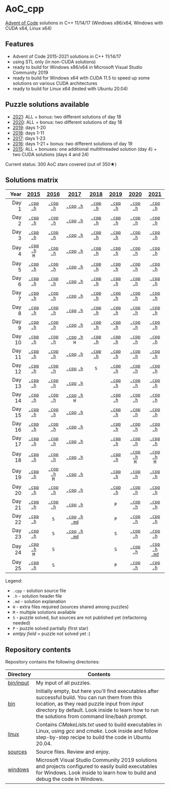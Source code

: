 # AoC_cpp
[Advent of Code](http://adventofcode.com) solutions in C++ 11/14/17 (Windows x86/x64, Windows with CUDA x64, Linux x64)

## Features
- Advent of Code 2015-2021 solutions in C++ 11/14/17
- using STL only (in non-CUDA solutions)
- ready to build for Windows x86/x64 in Microsoft Visual Studio Community 2019
- ready to build for Windows x64 with CUDA 11.5 to speed up some solutions on various CUDA architectures
- ready to build for Linux x64 (tested with Ubuntu 20.04)

## Puzzle solutions available
- [2021](https://adventofcode.com/2021): ALL + bonus: two different solutions of day 18
- [2020](https://adventofcode.com/2020): ALL + bonus: two different solutions of day 18
- [2019](https://adventofcode.com/2019): days 1-20
- [2018](https://adventofcode.com/2018): days 1-11
- [2017](https://adventofcode.com/2017): days 1-23
- [2016](https://adventofcode.com/2016): days 1-21 + bonus: two different solutions of day 19
- [2015](https://adventofcode.com/2015): ALL + bonuses: one additional multithreaded solution (day 4) + two CUDA solutions (days 4 and 24)

Current status: 300 AoC stars covered (out of 350★)

## Solutions matrix
Year | [2015](sources/2015) | [2016](sources/2016) | [2017](sources/2017) | [2018](sources/2018) | [2019](sources/2019) | [2020](sources/2020) | [2021](sources/2021)
 ---: | :---: | :---: | :---: | :---: | :---: | :---: | :---:
Day 1|[`.cpp`](sources/2015/2015_01.cpp) [`.h`](sources/2015/2015_01.h)|[`.cpp`](sources/2016/2016_01.cpp) [`.h`](sources/2016/2016_01.h)|[`.cpp`](sources/2017/2017_01.cpp) [`.h`](sources/2017/2017_01.h)|[`.cpp`](sources/2018/2018_01.cpp) [`.h`](sources/2018/2018_01.h)|[`.cpp`](sources/2019/2019_01.cpp) [`.h`](sources/2019/2019_01.h)|[`.cpp`](sources/2020/2020_01.cpp) [`.h`](sources/2020/2020_01.h)|[`.cpp`](sources/2021/2021_01.cpp) [`.h`](sources/2021/2021_01.h)
Day 2|[`.cpp`](sources/2015/2015_02.cpp) [`.h`](sources/2015/2015_02.h)|[`.cpp`](sources/2016/2016_02.cpp) [`.h`](sources/2016/2016_02.h)|[`.cpp`](sources/2017/2017_02.cpp) [`.h`](sources/2017/2017_02.h)|[`.cpp`](sources/2018/2018_02.cpp) [`.h`](sources/2018/2018_02.h)|[`.cpp`](sources/2019/2019_02.cpp) [`.h`](sources/2019/2019_02.h)|[`.cpp`](sources/2020/2020_02.cpp) [`.h`](sources/2020/2020_02.h)|[`.cpp`](sources/2021/2021_02.cpp) [`.h`](sources/2021/2021_02.h)
Day 3|[`.cpp`](sources/2015/2015_03.cpp) [`.h`](sources/2015/2015_03.h)|[`.cpp`](sources/2016/2016_03.cpp) [`.h`](sources/2016/2016_03.h)|[`.cpp`](sources/2017/2017_03.cpp) [`.h`](sources/2017/2017_03.h)|[`.cpp`](sources/2018/2018_03.cpp) [`.h`](sources/2018/2018_03.h)|[`.cpp`](sources/2019/2019_03.cpp) [`.h`](sources/2019/2019_03.h)|[`.cpp`](sources/2020/2020_03.cpp) [`.h`](sources/2020/2020_03.h)|[`.cpp`](sources/2021/2021_03.cpp) [`.h`](sources/2021/2021_03.h)
Day 4|[`.cpp`](sources/2015/2015_04.cpp) [`.h`](sources/2015/2015_04.h) <br /> `M`|[`.cpp`](sources/2016/2016_04.cpp) [`.h`](sources/2016/2016_04.h)|[`.cpp`](sources/2017/2017_04.cpp) [`.h`](sources/2017/2017_04.h)|[`.cpp`](sources/2018/2018_04.cpp) [`.h`](sources/2018/2018_04.h)|[`.cpp`](sources/2019/2019_04.cpp) [`.h`](sources/2019/2019_04.h)|[`.cpp`](sources/2020/2020_04.cpp) [`.h`](sources/2020/2020_04.h)|[`.cpp`](sources/2021/2021_04.cpp) [`.h`](sources/2021/2021_04.h)
Day 5|[`.cpp`](sources/2015/2015_05.cpp) [`.h`](sources/2015/2015_05.h)|[`.cpp`](sources/2016/2016_05.cpp) [`.h`](sources/2016/2016_05.h)|[`.cpp`](sources/2017/2017_05.cpp) [`.h`](sources/2017/2017_05.h)|[`.cpp`](sources/2018/2018_05.cpp) [`.h`](sources/2018/2018_05.h)|[`.cpp`](sources/2019/2019_05.cpp) [`.h`](sources/2019/2019_05.h)|[`.cpp`](sources/2020/2020_05.cpp) [`.h`](sources/2020/2020_05.h)|[`.cpp`](sources/2021/2021_05.cpp) [`.h`](sources/2021/2021_05.h)
Day 6|[`.cpp`](sources/2015/2015_06.cpp) [`.h`](sources/2015/2015_06.h)|[`.cpp`](sources/2016/2016_06.cpp) [`.h`](sources/2016/2016_06.h)|[`.cpp`](sources/2017/2017_06.cpp) [`.h`](sources/2017/2017_06.h)|[`.cpp`](sources/2018/2018_06.cpp) [`.h`](sources/2018/2018_06.h)|[`.cpp`](sources/2019/2019_06.cpp) [`.h`](sources/2019/2019_06.h)|[`.cpp`](sources/2020/2020_06.cpp) [`.h`](sources/2020/2020_06.h)|[`.cpp`](sources/2021/2021_06.cpp) [`.h`](sources/2021/2021_06.h)
Day 7|[`.cpp`](sources/2015/2015_07.cpp) [`.h`](sources/2015/2015_07.h)|[`.cpp`](sources/2016/2016_07.cpp) [`.h`](sources/2016/2016_07.h)|[`.cpp`](sources/2017/2017_07.cpp) [`.h`](sources/2017/2017_07.h)|[`.cpp`](sources/2018/2018_07.cpp) [`.h`](sources/2018/2018_07.h)|[`.cpp`](sources/2019/2019_07.cpp) [`.h`](sources/2019/2019_07.h)|[`.cpp`](sources/2020/2020_07.cpp) [`.h`](sources/2020/2020_07.h)|[`.cpp`](sources/2021/2021_07.cpp) [`.h`](sources/2021/2021_07.h)
Day 8|[`.cpp`](sources/2015/2015_08.cpp) [`.h`](sources/2015/2015_08.h)|[`.cpp`](sources/2016/2016_08.cpp) [`.h`](sources/2016/2016_08.h)|[`.cpp`](sources/2017/2017_08.cpp) [`.h`](sources/2017/2017_08.h)|[`.cpp`](sources/2018/2018_08.cpp) [`.h`](sources/2018/2018_08.h)|[`.cpp`](sources/2019/2019_08.cpp) [`.h`](sources/2019/2019_08.h)|[`.cpp`](sources/2020/2020_08.cpp) [`.h`](sources/2020/2020_08.h)|[`.cpp`](sources/2021/2021_08.cpp) [`.h`](sources/2021/2021_08.h)
Day 9|[`.cpp`](sources/2015/2015_09.cpp) [`.h`](sources/2015/2015_09.h)|[`.cpp`](sources/2016/2016_09.cpp) [`.h`](sources/2016/2016_09.h)|[`.cpp`](sources/2017/2017_09.cpp) [`.h`](sources/2017/2017_09.h)|[`.cpp`](sources/2018/2018_09.cpp) [`.h`](sources/2018/2018_09.h)|[`.cpp`](sources/2019/2019_09.cpp) [`.h`](sources/2019/2019_09.h)|[`.cpp`](sources/2020/2020_09.cpp) [`.h`](sources/2020/2020_09.h)|[`.cpp`](sources/2021/2021_09.cpp) [`.h`](sources/2021/2021_09.h)
Day 10|[`.cpp`](sources/2015/2015_10.cpp) [`.h`](sources/2015/2015_10.h)|[`.cpp`](sources/2016/2016_10.cpp) [`.h`](sources/2016/2016_10.h)|[`.cpp`](sources/2017/2017_10.cpp) [`.h`](sources/2017/2017_10.h) <br /> `H`|[`.cpp`](sources/2018/2018_10.cpp) [`.h`](sources/2018/2018_10.h)|[`.cpp`](sources/2019/2019_10.cpp) [`.h`](sources/2019/2019_10.h)|[`.cpp`](sources/2020/2020_10.cpp) [`.h`](sources/2020/2020_10.h)|[`.cpp`](sources/2021/2021_10.cpp) [`.h`](sources/2021/2021_10.h)
Day 11|[`.cpp`](sources/2015/2015_11.cpp) [`.h`](sources/2015/2015_11.h)|[`.cpp`](sources/2016/2016_11.cpp) [`.h`](sources/2016/2016_11.h)|[`.cpp`](sources/2017/2017_11.cpp) [`.h`](sources/2017/2017_11.h)|[`.cpp`](sources/2018/2018_11.cpp) [`.h`](sources/2018/2018_11.h)|[`.cpp`](sources/2019/2019_11.cpp) [`.h`](sources/2019/2019_11.h)|[`.cpp`](sources/2020/2020_11.cpp) [`.h`](sources/2020/2020_11.h)|[`.cpp`](sources/2021/2021_11.cpp) [`.h`](sources/2021/2021_11.h)
Day 12|[`.cpp`](sources/2015/2015_12.cpp) [`.h`](sources/2015/2015_12.h)|[`.cpp`](sources/2016/2016_12.cpp) [`.h`](sources/2016/2016_12.h)|[`.cpp`](sources/2017/2017_12.cpp) [`.h`](sources/2017/2017_12.h)|`S`|[`.cpp`](sources/2019/2019_12.cpp) [`.h`](sources/2019/2019_12.h)|[`.cpp`](sources/2020/2020_12.cpp) [`.h`](sources/2020/2020_12.h)|[`.cpp`](sources/2021/2021_12.cpp) [`.h`](sources/2021/2021_12.h)
Day 13|[`.cpp`](sources/2015/2015_13.cpp) [`.h`](sources/2015/2015_13.h)|[`.cpp`](sources/2016/2016_13.cpp) [`.h`](sources/2016/2016_13.h)|[`.cpp`](sources/2017/2017_13.cpp) [`.h`](sources/2017/2017_13.h)||[`.cpp`](sources/2019/2019_13.cpp) [`.h`](sources/2019/2019_13.h)|[`.cpp`](sources/2020/2020_13.cpp) [`.h`](sources/2020/2020_13.h)|[`.cpp`](sources/2021/2021_13.cpp) [`.h`](sources/2021/2021_13.h)
Day 14|[`.cpp`](sources/2015/2015_14.cpp) [`.h`](sources/2015/2015_14.h)|[`.cpp`](sources/2016/2016_14.cpp) [`.h`](sources/2016/2016_14.h)|[`.cpp`](sources/2017/2017_14.cpp) [`.h`](sources/2017/2017_14.h) <br /> `H`||[`.cpp`](sources/2019/2019_14.cpp) [`.h`](sources/2019/2019_14.h)|[`.cpp`](sources/2020/2020_14.cpp) [`.h`](sources/2020/2020_14.h)|[`.cpp`](sources/2021/2021_14.cpp) [`.h`](sources/2021/2021_14.h)
Day 15|[`.cpp`](sources/2015/2015_15.cpp) [`.h`](sources/2015/2015_15.h)|[`.cpp`](sources/2016/2016_15.cpp) [`.h`](sources/2016/2016_15.h)|[`.cpp`](sources/2017/2017_15.cpp) [`.h`](sources/2017/2017_15.h)||[`.cpp`](sources/2019/2019_15.cpp) [`.h`](sources/2019/2019_15.h)|[`.cpp`](sources/2020/2020_15.cpp) [`.h`](sources/2020/2020_15.h)|[`.cpp`](sources/2021/2021_15.cpp) [`.h`](sources/2021/2021_15.h)
Day 16|[`.cpp`](sources/2015/2015_16.cpp) [`.h`](sources/2015/2015_16.h)|[`.cpp`](sources/2016/2016_16.cpp) [`.h`](sources/2016/2016_16.h)|[`.cpp`](sources/2017/2017_16.cpp) [`.h`](sources/2017/2017_16.h)||[`.cpp`](sources/2019/2019_16.cpp) [`.h`](sources/2019/2019_16.h)|[`.cpp`](sources/2020/2020_16.cpp) [`.h`](sources/2020/2020_16.h)|[`.cpp`](sources/2021/2021_16.cpp) [`.h`](sources/2021/2021_16.h)
Day 17|[`.cpp`](sources/2015/2015_17.cpp) [`.h`](sources/2015/2015_17.h)|[`.cpp`](sources/2016/2016_17.cpp) [`.h`](sources/2016/2016_17.h)|[`.cpp`](sources/2017/2017_17.cpp) [`.h`](sources/2017/2017_17.h)||[`.cpp`](sources/2019/2019_17.cpp) [`.h`](sources/2019/2019_17.h)|[`.cpp`](sources/2020/2020_17.cpp) [`.h`](sources/2020/2020_17.h)|[`.cpp`](sources/2021/2021_17.cpp) [`.h`](sources/2021/2021_17.h)
Day 18|[`.cpp`](sources/2015/2015_18.cpp) [`.h`](sources/2015/2015_18.h)|[`.cpp`](sources/2016/2016_18.cpp) [`.h`](sources/2016/2016_18.h)|[`.cpp`](sources/2017/2017_18.cpp) [`.h`](sources/2017/2017_18.h)||[`.cpp`](sources/2019/2019_18.cpp) [`.h`](sources/2019/2019_18.h)|[`.cpp`](sources/2020/2020_18.cpp) [`.h`](sources/2020/2020_18.h) <br /> `M`|[`.cpp`](sources/2021/2021_18.cpp) [`.h`](sources/2021/2021_18.h) <br /> `M`
Day 19|[`.cpp`](sources/2015/2015_19.cpp) [`.h`](sources/2015/2015_19.h)|[`.cpp`](sources/2016/2016_19.cpp) [`.h`](sources/2016/2016_19.h) <br /> `M`|[`.cpp`](sources/2017/2017_19.cpp) [`.h`](sources/2017/2017_19.h)||[`.cpp`](sources/2019/2019_19.cpp) [`.h`](sources/2019/2019_19.h)|[`.cpp`](sources/2020/2020_19.cpp) [`.h`](sources/2020/2020_19.h)|[`.cpp`](sources/2021/2021_19.cpp) [`.h`](sources/2021/2021_19.h)
Day 20|[`.cpp`](sources/2015/2015_20.cpp) [`.h`](sources/2015/2015_20.h)|[`.cpp`](sources/2016/2016_20.cpp) [`.h`](sources/2016/2016_20.h)|[`.cpp`](sources/2017/2017_20.cpp) [`.h`](sources/2017/2017_20.h)||[`.cpp`](sources/2019/2019_20.cpp) [`.h`](sources/2019/2019_20.h)|[`.cpp`](sources/2020/2020_20.cpp) [`.h`](sources/2020/2020_20.h)|[`.cpp`](sources/2021/2021_20.cpp) [`.h`](sources/2021/2021_20.h)
Day 21|[`.cpp`](sources/2015/2015_21.cpp) [`.h`](sources/2015/2015_21.h)|[`.cpp`](sources/2016/2016_21.cpp) [`.h`](sources/2016/2016_21.h)|[`.cpp`](sources/2017/2017_21.cpp) [`.h`](sources/2017/2017_21.h)||`P`|[`.cpp`](sources/2020/2020_21.cpp) [`.h`](sources/2020/2020_21.h)|[`.cpp`](sources/2021/2021_21.cpp) [`.h`](sources/2021/2021_21.h)
Day 22|[`.cpp`](sources/2015/2015_22.cpp) [`.h`](sources/2015/2015_22.h)|`S`|[`.cpp`](sources/2017/2017_22.cpp) [`.h`](sources/2017/2017_22.h) <br /> [`.md`](doc/2017_22.md)||`P`|[`.cpp`](sources/2020/2020_22.cpp) [`.h`](sources/2020/2020_22.h)|[`.cpp`](sources/2021/2021_22.cpp) [`.h`](sources/2021/2021_22.h)
Day 23|[`.cpp`](sources/2015/2015_23.cpp) [`.h`](sources/2015/2015_23.h)|`S`|[`.cpp`](sources/2017/2017_23.cpp) [`.h`](sources/2017/2017_23.h) [`.md`](doc/2017_23.md)||`S`|[`.cpp`](sources/2020/2020_23.cpp) [`.h`](sources/2020/2020_23.h)|[`.cpp`](sources/2021/2021_23.cpp) [`.h`](sources/2021/2021_23.h)
Day 24|[`.cpp`](sources/2015/2015_24.cpp) [`.h`](sources/2015/2015_24.h) <br /> `M`|`S`|||`S`|[`.cpp`](sources/2020/2020_24.cpp) [`.h`](sources/2020/2020_24.h)|[`.cpp`](sources/2021/2021_24.cpp) [`.h`](sources/2021/2021_24.h) <br /> [`.md`](doc/2021_24.md)
Day 25|[`.cpp`](sources/2015/2015_25.cpp) [`.h`](sources/2015/2015_25.h)|`S`|||`P`|[`.cpp`](sources/2020/2020_25.cpp) [`.h`](sources/2020/2020_25.h)|[`.cpp`](sources/2021/2021_25.cpp) [`.h`](sources/2021/2021_25.h)

Legend: <br />
- `.cpp` - solution source file
- `.h` - solution header file
- `.md` - solution explanation
- `H` - extra files required (sources shared among puzzles)
- `M` - multiple solutions available
- `S` - puzzle solved, but sources are not published yet (refactoring needed)
- `P` - puzzle solved partially (first star)
- *emtpy field* = puzzle not solved yet :(

## Repository contents
Repository contains the following directories:

Directory | Contents
------------ | -------------
[bin/input](bin/input) | My input of all puzzles.
[bin](bin) | Initially empty, but here you'll find executables after successful build. You can run them from this location, as they read puzzle input from *input* directory by default. Look inside to learn how to run the solutions from command line/bash prompt.
[linux](linux) | Contains *CMakeLists.txt* used to build executables in Linux, using *gcc* and *cmake*. Look inside and follow step-by-step recipe to build the code in Ubuntu 20.04.
[sources](sources) | Source files. Review and enjoy.
[windows](windows) | Microsoft Visual Studio Community 2019 solutions and projects configured to easily build executables for Windows. Look inside to learn how to build and debug the code in Windows.
